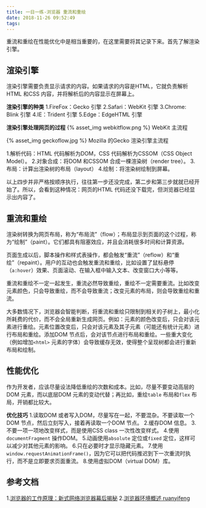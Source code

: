 ```yaml
---
title: 一日一练-浏览器 重流和重绘
date: 2018-11-26 09:52:49
tags:
---
```


重流和重绘在性能优化中是相当重要的，在这里需要将其记录下来。首先了解渲染引擎。

## 渲染引擎
渲染引擎需要负责显示请求的内容。如果请求的内容是HTML，它就负责解析HTML 和CSS 内容，并将解析后的内容显示在屏幕上。

**渲染引擎的种类**
1.FireFox：Gecko 引擎
2.Safari：WebKit 引擎
3.Chrome: Blink 引擎
4.IE：Trident 引擎
5.Edge：EdgeHTML 引擎

<!--more-->

**渲染引擎处理网页的过程**
{% asset_img webkitflow.png %}
WebKit 主流程

{% asset_img geckoflow.jpg %}
Mozilla 的Gecko 渲染引擎主流程

1.解析代码：HTML 代码解析为DOM，CSS 代码解析为CSSOM（CSS Object Model）。
2.对象合成：将DOM 和CSSOM 合成一棵渲染树（render tree）。
3.布局：计算出渲染树的布局（layout）
4.绘制：将渲染树绘制到屏幕。

以上四步并非严格按顺序执行，往往第一步还没完成，第二步和第三步就就已经开始了。所以，会看到这种情况：网页的HTML 代码还没下载完，但浏览器已经显示出内容了。

## 重流和重绘
渲染树转换为网页布局，称为“布局流”（flow）；布局显示到页面的这个过程，称为“绘制”（paint）。它们都具有阻塞效应，并且会消耗很多时间和计算资源。

页面生成以后，脚本操作和样式表操作，都会触发“重流”（reflow）和“重绘”（repaint）。用户的互动也会触发重流和重绘，比如设置了鼠标悬停（`a:hover`）效果、页面滚动、在输入框中输入文本、改变窗口大小等等。

重流和重绘不一定一起发生，重流必然导致重绘，重绘不一定需要重流。比如改变元素颜色，只会导致重绘，而不会导致重流；改变元素的布局，则会导致重绘和重流。

大多数情况下，浏览器会智能判断，将重流和重绘只限制到相关的子树上，最小化所耗费的代价，而不会全局重新生成网页。例如：元素的颜色改变后，只会对该元素进行重绘。元素位置改变后，只会对该元素及其子元素（可能还有统计元素）进行布局和重绘。添加DOM 节点后，会对该节点进行布局和重绘。一些重大变化（例如增加`<html>` 元素的字体）会导致缓存无效，使得整个呈现树都会进行重新布局和绘制。

## 性能优化
作为开发者，应该尽量设法降低重绘的次数和成本。比如，尽量不要变动高层的DOM 元素，而以底层DOM 元素的变动代替；再比如，重绘`table` 布局和`flex` 布局，开销都比较大。

**优化技巧**
1.读取DOM 或者写入DOM，尽量写在一起，不要混杂。不要读取一个DOM 节点，然后立刻写入，接着再读取一个DOM 节点。
2.缓存DOM 信息。
3.不要一项一项地改变样式，而是使用CSS class 一次性改变样式。
4.使用`documentFragment` 操作DOM。
5.动画使用`absolute` 定位或`fixed` 定位，这样可以减少对其他元素的影响。
6.只在必要时才显示隐藏元素。
7.使用`window.requestAnimationFrame()`，因为它可以把代码推迟到下一次重流时执行，而不是立即要求页面重流。
8.使用虚拟DOM（virtual DOM）库。

## 参考文档
1.[浏览器的工作原理：新式网络浏览器幕后揭秘](https://www.html5rocks.com/zh/tutorials/internals/howbrowserswork/)
2.[浏览器环境概述 ruanyifeng](http://javascript.ruanyifeng.com/bom/engine.html)
